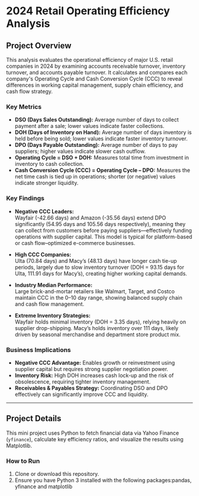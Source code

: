# 2024 Retail Operating Efficiency Analysis

## Project Overview

This analysis evaluates the operational efficiency of major U.S. retail companies in 2024 by examining accounts receivable turnover, inventory turnover, and accounts payable turnover. It calculates and compares each company's Operating Cycle and Cash Conversion Cycle (CCC) to reveal differences in working capital management, supply chain efficiency, and cash flow strategy.

### Key Metrics

- **DSO (Days Sales Outstanding):** Average number of days to collect payment after a sale; lower values indicate faster collections.  
- **DOH (Days of Inventory on Hand):** Average number of days inventory is held before being sold; lower values indicate faster inventory turnover.  
- **DPO (Days Payable Outstanding):** Average number of days to pay suppliers; higher values indicate slower cash outflow.  
- **Operating Cycle = DSO + DOH:** Measures total time from investment in inventory to cash collection.  
- **Cash Conversion Cycle (CCC) = Operating Cycle – DPO:** Measures the net time cash is tied up in operations; shorter (or negative) values indicate stronger liquidity.

### Key Findings

- **Negative CCC Leaders:**  
  Wayfair (-42.66 days) and Amazon (-35.56 days) extend DPO significantly (54.95 days and 105.56 days respectively), meaning they can collect from customers before paying suppliers—effectively funding operations with supplier capital. This model is typical for platform-based or cash flow–optimized e-commerce businesses.  

- **High CCC Companies:**  
  Ulta (70.84 days) and Macy’s (48.13 days) have longer cash tie-up periods, largely due to slow inventory turnover (DOH = 93.15 days for Ulta, 111.91 days for Macy’s), creating higher working capital demands.  

- **Industry Median Performance:**  
  Large brick-and-mortar retailers like Walmart, Target, and Costco maintain CCC in the 0–10 day range, showing balanced supply chain and cash flow management.  

- **Extreme Inventory Strategies:**  
  Wayfair holds minimal inventory (DOH = 3.35 days), relying heavily on supplier drop-shipping. Macy’s holds inventory over 111 days, likely driven by seasonal merchandise and department store product mix.

### Business Implications

- **Negative CCC Advantage:** Enables growth or reinvestment using supplier capital but requires strong supplier negotiation power.  
- **Inventory Risk:** High DOH increases cash lock-up and the risk of obsolescence, requiring tighter inventory management.  
- **Receivables & Payables Strategy:** Coordinating DSO and DPO effectively can significantly improve CCC and liquidity.

---

## Project Details

This mini project uses Python to fetch financial data via Yahoo Finance (`yfinance`), calculate key efficiency ratios, and visualize the results using Matplotlib.

### How to Run

1. Clone or download this repository.  
2. Ensure you have Python 3 installed with the following packages:pandas, yfinance and matplotlib

